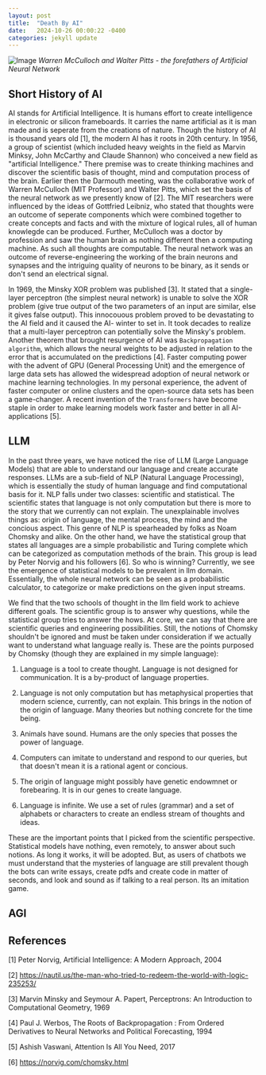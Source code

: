 ```yaml
---
layout: post
title:  "Death By AI"
date:   2024-10-26 00:00:22 -0400
categories: jekyll update
---
```

 
![Image]({{site.baseurl}}/assets/images/mcullogh-pitts.PNG)
*Warren McCulloch and Walter Pitts - the forefathers of Artificial Neural Network*


Short History of AI
----

 AI stands for Artificial Intelligence. It is humans effort to create intelligence in electronic or silicon frameboards. It carries the name artificial as it is man made and is seperate from the creations of nature. Though the history of AI is thousand years old [1], the modern AI has it roots in 20th century. In 1956, a group of scientist (which included heavy weights in the field as Marvin Minksy, John McCarthy and Claude Shannon) who conceived a new field as "artificial Intelligence." There premise was to create thinking machines and discover the scientific basis of thought, mind and computation process of the brain. Earlier then the Darmouth meeting, was the collaborative work of Warren McCulloch (MIT Professor) and Walter Pitts, which set the basis of the neural network as we presently know of [2]. The MIT researchers were influenced by the ideas of Gottfried Leibniz, who stated that thoughts were an outcome of seperate components which were combined together to create concepts and facts and with the mixture of logical rules, all of human knowlegde can be produced. Further, McCulloch was a doctor by profession and saw the human brain as nothing different then a computing machine. As such all thoughts are computable. The neural network was an outcome of reverse-engineering the working of the brain neurons and synapses and the intriguing quality of neurons to be binary, as it sends or don't send an electrical signal. 
                                               
 In 1969, the Minsky XOR problem was published [3]. It stated that a single-layer perceptron (the simplest neural network) is unable to solve the XOR problem (give true output of the two parameters of an input are similar, else it gives false output). This innocouous problem proved to be devastating to the AI field and it caused the AI- winter to set in. It took decades to realize that a multi-layer perceptron can potentially solve the Minsky's problem. Another theorem that brought resurgence of AI was `Backpropagation algorithm`, which allows the neural weights to be adjusted in relation to the error that is accumulated on the predictions [4]. Faster computing power with the advent of GPU (General Processing Unit) and the emergence of large data sets has allowed the widespread adoption of neural network or machine learning technologies. In my personal experience, the advent of faster computer or online clusters and the open-source data sets has been a game-changer. A recent invention of the `Transformers` have become staple in order to make learning models work faster and better in all AI-applications [5]. 


LLM
---

 In the past three years, we have noticed the rise of LLM (Large Language Models) that are able to understand our language and create accurate responses. LLMs are a sub-field of NLP (Natural Language Processing), which is essentially the study of human language and find computational basis for it. NLP falls under two classes: scientific and statistical. The scientific states that language is not only computation but there is more to the story that we currently can not explain. The unexplainable involves things as: origin of language, the mental process, the mind and the concious aspect. This genre of NLP is spearheaded by folks as Noam Chomsky and alike. On the other hand, we have the statistical group that states all languages are a simple probabilistic and Turing complete which can be categorized as computation methods of the brain. This group is lead by Peter Norvig and his followers [6]. So who is winning? Currently, we see the emergence of statistical models to be prevalent in llm domain. Essentially, the whole neural network can be seen as a probabilistic calculator, to categorize or make predictions on the given input streams. 

We find that the two schools of thought in the llm field work to achieve different goals. The scientific group is to answer why questions, while the statistical group tries to answer the hows. At core, we can say that there are scientific queries and engineering possibilities. Still, the notions of Chomsky shouldn't be ignored and must be taken under consideration if we actually want to understand what language really is. These are the points purposed by Chomsky (though they are explained in my simple language):

1. Language is a tool to create thought. Language is not designed for communication. It is a by-product of language properties. 

2. Language is not only computation but has metaphysical properties that modern science, currently, can not explain. This brings in the notion of the origin of language. Many theories but nothing concrete for the time being.

3. Animals have sound. Humans are the only species that posses the power of language.

4. Computers can imitate to understand and respond to our queries, but that doesn't mean it is a rational agent or concious.

5. The origin of language might possibly have genetic endowmnet or forebearing. It is in our genes to create language. 

6. Language is infinite. We use a set of rules (grammar) and a set of alphabets or characters to create an endless stream of thoughts and ideas.

These are the important points that I picked from the scientific perspective. Statistical models have nothing, even remotely, to answer about such notions. As long it works, it will be adopted. But, as users of chatbots we must understand that the mysteries of language are still prevalent though the bots can write essays, create pdfs and create code in matter of seconds, and look and sound as if talking to a real person. Its an imitation game.



AGI
----






References
----------------

[1] Peter Norvig, Artificial Intelligence: A Modern Approach, 2004

[2] https://nautil.us/the-man-who-tried-to-redeem-the-world-with-logic-235253/

[3] Marvin Minsky and Seymour A. Papert, Perceptrons: An Introduction to Computational Geometry, 1969

[4] Paul J. Werbos,  The Roots of Backpropagation : From Ordered Derivatives to Neural Networks and Political Forecasting, 1994

[5] Ashish Vaswani, Attention Is All You Need, 2017

[6] https://norvig.com/chomsky.html